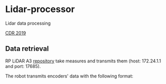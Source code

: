 # Lidar-processor
Lidar data processing

[CDR 2019](https://www.clementbesnier.fr/projets/cdr2019)

## Data retrieval

RP LiDAR A3 [repository](https://github.com/gobgob/rplidar_a3) take measures and transmits them 
(host: 172.24.1.1 and port: 17685).

The robot transmits encoders' data with the following format: 
